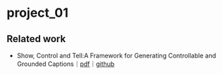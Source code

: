 # project_01

## Related work

- Show, Control and Tell:A Framework for Generating Controllable and Grounded Captions｜[pdf](https://arxiv.org/pdf/1811.10652.pdf)｜[github](https://github.com/aimagelab/show-control-and-tell)

